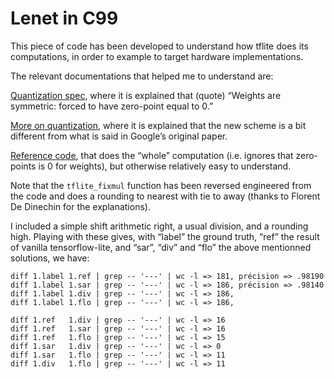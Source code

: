 # Lenet in C99

This piece of code has been developed to understand how tflite does its computations, in order to example to target hardware implementations.

The relevant documentations that helped me to understand are:

[Quantization spec](https://www.tensorflow.org/lite/performance/quantization_spec), where it is explained that (quote) “Weights are symmetric: forced to have zero-point equal to 0.”

[More on quantization](https://github.com/google/gemmlowp/blob/master/doc/quantization.md), where it is explained that the new scheme is a bit different from what is said in Google’s original paper.

[Reference code](https://github.com/tensorflow/tflite-micro/blob/main/tensorflow/lite/kernels/internal/reference/conv.h#L101), that does the “whole” computation (i.e. ignores that zero-points is 0 for weights), but otherwise relatively easy to understand.

Note that the `tflite_fixmul` function has been reversed engineered from the code
and does a rounding to nearest with tie to away (thanks to Florent De Dinechin for the explanations).

I included a  simple shift arithmetic right, a usual division, and a rounding high.
Playing with these gives, with “label” the ground truth, “ref” the result of vanilla tensorflow-lite, and “sar”, “div” and “flo” the above mentionned solutions, we have: 
```
diff 1.label 1.ref | grep -- '---' | wc -l => 181, précision => .98190
diff 1.label 1.sar | grep -- '---' | wc -l => 186, précision => .98140
diff 1.label 1.div | grep -- '---' | wc -l => 186,
diff 1.label 1.flo | grep -- '---' | wc -l => 186,

diff 1.ref   1.div | grep -- '---' | wc -l => 16
diff 1.ref   1.sar | grep -- '---' | wc -l => 16
diff 1.ref   1.flo | grep -- '---' | wc -l => 15
diff 1.sar   1.div | grep -- '---' | wc -l => 0
diff 1.sar   1.flo | grep -- '---' | wc -l => 11
diff 1.div   1.flo | grep -- '---' | wc -l => 11
```
